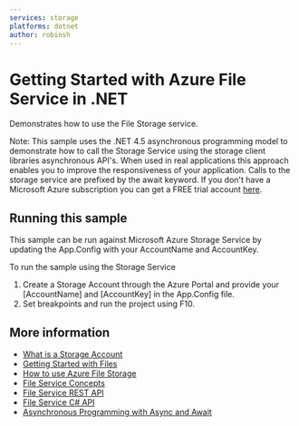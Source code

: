 ```yaml
---
services: storage
platforms: dotnet
author: robinsh
---
```


# Getting Started with Azure File Service in .NET

Demonstrates how to use the File Storage service.

Note: This sample uses the .NET 4.5 asynchronous programming model to demonstrate how to call the Storage Service using the
storage client libraries asynchronous API's. When used in real applications this approach enables you to improve the
responsiveness of your application. Calls to the storage service are prefixed by the await keyword.
If you don't have a Microsoft Azure subscription you can
get a FREE trial account <a href="http://go.microsoft.com/fwlink/?LinkId=330212">here</a>.


## Running this sample
This sample can be run against Microsoft Azure Storage Service by updating the App.Config with your AccountName and AccountKey.

To run the sample using the Storage Service

1. Create a Storage Account through the Azure Portal and provide your [AccountName] and [AccountKey] in the App.Config file.
2. Set breakpoints and run the project using F10.

## More information
- [What is a Storage Account](http://azure.microsoft.com/en-us/documentation/articles/storage-whatis-account/)
- [Getting Started with Files](http://blogs.msdn.com/b/windowsazurestorage/archive/2014/05/12/introducing-microsoft-azure-file-service.aspx)
- [How to use Azure File Storage](http://azure.microsoft.com/en-us/documentation/articles/storage-dotnet-how-to-use-files/)
- [File Service Concepts](http://msdn.microsoft.com/en-us/library/dn166972.aspx)
- [File Service REST API](http://msdn.microsoft.com/en-us/library/dn167006.aspx)
- [File Service C# API](http://msdn.microsoft.com/en-us/library/microsoft.windowsazure.storage.file.aspx)
- [Asynchronous Programming with Async and Await](http://msdn.microsoft.com/en-us/library/hh191443.aspx)
